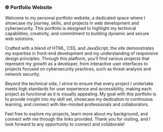 
### 🌐 Portfolio Website

Welcome to my personal portfolio website, a dedicated space where I showcase my journey, skills, and projects in web development and cybersecurity. This portfolio is designed to highlight my technical capabilities, creativity, and commitment to building dynamic and secure web solutions.

Crafted with a blend of HTML, CSS, and JavaScript, the site demonstrates my expertise in front-end development and my understanding of responsive design principles. Through this platform, you’ll find various projects that represent my growth as a developer, from interactive user interfaces to projects focused on cybersecurity practices, such as threat analysis and network security.

Beyond the technical side, I strive to ensure that every project I undertake meets high standards for user experience and accessibility, making each project as functional as it is visually appealing. My goal with this portfolio is to provide insight into my skill set, showcase my dedication to continuous learning, and connect with like-minded professionals and collaborators.

Feel free to explore my projects, learn more about my background, and connect with me through the links provided. Thank you for visiting, and I look forward to any opportunity to connect and collaborate!


